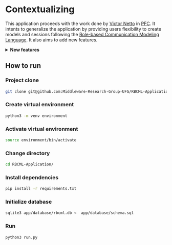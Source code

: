 # Contextualizing
This application proceeds with the work done by [Victor Netto](https://github.com/VictorNetto) in [PFC](https://github.com/VictorNetto/PFC). It intents to generalize the application by providing users flexibility to create models and sessions following the [Role-based Communication Modeling Language](https://repositorio.bc.ufg.br/tede/items/6ae6f1a4-8e17-440a-aed6-f5efc94c3950). It also aims to add new features.
  <details>
  <summary>  <strong> New features </strong> </summary>
    
- **Database:** to store models, sessions and users.
  ![Schema](./media/schema.png)
- **Authentication:** to securely identify who is accessing the application.
- **Invitation system:** to invite users to be part of a session. 

</details>

## How to run
### Project clone
```bash
git clone git@github.com:Middleware-Research-Group-UFG/RBCML-Application.git
```

### Create virtual environment
```bash
python3 -m venv environment
```

###  Activate virtual environment
```bash
source environment/bin/activate
```

### Change directory
```bash
cd RBCML-Application/
```

### Install dependencies
```bash
pip install -r requirements.txt
```

### Initialize database
```bash
sqlite3 app/database/rbcml.db <  app/database/schema.sql
```

### Run
```bash
python3 run.py
```
